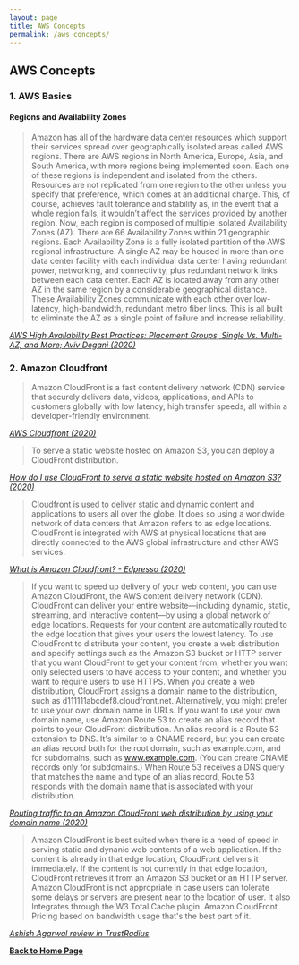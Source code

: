 ```yaml
---
layout: page
title: AWS Concepts
permalink: /aws_concepts/
---
```


## AWS Concepts
### 1. AWS Basics
#### Regions and Availability Zones
> Amazon has all of the hardware data center resources which support their services spread over geographically isolated areas called AWS regions. There are AWS regions in North America, Europe, Asia, and South America, with more regions being implemented soon. Each one of these regions is independent and isolated from the others. Resources are not replicated from one region to the other unless you specify that preference, which comes at an additional charge. This, of course, achieves fault tolerance and stability as, in the event that a whole region fails, it wouldn’t affect the services provided by another region. Now, each region is composed of multiple isolated Availability Zones (AZ). There are 66 Availability Zones within 21 geographic regions. Each Availability Zone is a fully isolated partition of the AWS regional infrastructure. A single AZ may be housed in more than one data center facility with each individual data center having redundant power, networking, and connectivity, plus redundant network links between each data center. Each AZ is located away from any other AZ in the same region by a considerable geographical distance. These Availability Zones communicate with each other over low-latency, high-bandwidth, redundant metro fiber links. This is all built to eliminate the AZ as a single point of failure and increase reliability.

*[AWS High Availability Best Practices: Placement Groups, Single Vs. Multi-AZ, and More; Aviv Degani (2020)](https://cloud.netapp.com/blog/aws-availability-using-single-or-multiple-availability-zones)*

### 2. Amazon Cloudfront
> Amazon CloudFront is a fast content delivery network (CDN) service that securely delivers data, videos, applications, and APIs to customers globally with low latency, high transfer speeds, all within a developer-friendly environment. 

*[AWS Cloudfront (2020)](https://aws.amazon.com/cloudfront/)*

> To serve a static website hosted on Amazon S3, you can deploy a CloudFront distribution.

*[How do I use CloudFront to serve a static website hosted on Amazon S3? (2020)](https://aws.amazon.com/premiumsupport/knowledge-center/cloudfront-serve-static-website/)*

> Cloudfront is used to deliver static and dynamic content and applications to users all over the globe. It does so using a worldwide network of data centers that Amazon refers to as edge locations. CloudFront is integrated with AWS at physical locations that are directly connected to the AWS global infrastructure and other AWS services. 

*[What is Amazon Cloudfront? - Edpresso (2020)](https://www.educative.io/edpresso/what-is-amazon-cloudfront)*

> If you want to speed up delivery of your web content, you can use Amazon CloudFront, the AWS content delivery network (CDN). CloudFront can deliver your entire website—including dynamic, static, streaming, and interactive content—by using a global network of edge locations. Requests for your content are automatically routed to the edge location that gives your users the lowest latency. To use CloudFront to distribute your content, you create a web distribution and specify settings such as the Amazon S3 bucket or HTTP server that you want CloudFront to get your content from, whether you want only selected users to have access to your content, and whether you want to require users to use HTTPS. When you create a web distribution, CloudFront assigns a domain name to the distribution, such as d111111abcdef8.cloudfront.net. Alternatively, you might prefer to use your own domain name in URLs. If you want to use your own domain name, use Amazon Route 53 to create an alias record that points to your CloudFront distribution. An alias record is a Route 53 extension to DNS. It's similar to a CNAME record, but you can create an alias record both for the root domain, such as example.com, and for subdomains, such as www.example.com. (You can create CNAME records only for subdomains.) When Route 53 receives a DNS query that matches the name and type of an alias record, Route 53 responds with the domain name that is associated with your distribution. 

*[Routing traffic to an Amazon CloudFront web distribution by using your domain name (2020)](https://docs.aws.amazon.com/Route53/latest/DeveloperGuide/routing-to-cloudfront-distribution.html)*

> Amazon CloudFront is best suited when there is a need of speed in serving static and dynanic web contents of a web application. If the content is already in that edge location, CloudFront delivers it immediately. If the content is not currently in that edge location, CloudFront retrieves it from an Amazon S3 bucket or an HTTP server. Amazon CloudFront is not appropriate in case users can tolerate some delays or servers are present near to the location of user. It also Integrates through the W3 Total Cache plugin. Amazon CloudFront Pricing based on bandwidth usage that's the best part of it.

*[Ashish Agarwal review in TrustRadius](https://www.trustradius.com/compare-products/amazon-cloudfront-vs-amazon-route-53)*


[**Back to Home Page**](https://bzamith.github.io/)
